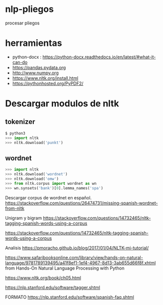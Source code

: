 # nlp-pliegos
procesar pliegos

# herramientas
* python-docx : https://python-docx.readthedocs.io/en/latest/#what-it-can-do
* https://pandas.pydata.org
* http://www.numpy.org
* https://www.nltk.org/install.html
* https://pythonhosted.org/PyPDF2/


# Descargar modulos de nltk
## tokenizer
```python
$ python3
>>> import nltk
>>> nltk.download('punkt')
```
## wordnet
```python
>>> import nltk
>>> nltk.download('wordnet')
>>> nltk.download('omw')
>>> from nltk.corpus import wordnet as wn
>>> wn.synsets('bank')[0].lemma_names('spa')
```
Descargar corpus de wordnet en español.
https://stackoverflow.com/questions/26474731/missing-spanish-wordnet-from-nltk 

Unigram y bigram
https://stackoverflow.com/questions/14732465/nltk-tagging-spanish-words-using-a-corpus


https://stackoverflow.com/questions/14732465/nltk-tagging-spanish-words-using-a-corpus

Analisis https://pmoracho.github.io/blog/2017/01/04/NLTK-mi-tutorial/ 

https://www.safaribooksonline.com/library/view/hands-on-natural-language/9781789139495/a41f8ef1-1ef4-4967-8d13-3ab655d66f8f.xhtml
from Hands-On Natural Language Processing with Python 

https://www.nltk.org/book/ch05.html

https://nlp.stanford.edu/software/tagger.shtml

FORMATO https://nlp.stanford.edu/software/spanish-faq.shtml